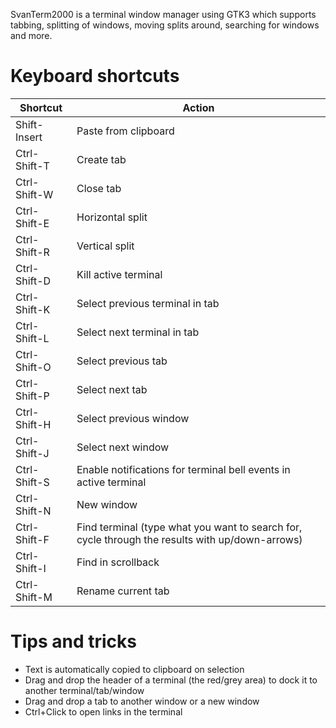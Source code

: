 SvanTerm2000 is a terminal window manager using GTK3 which supports tabbing, splitting of windows, moving splits around, searching for windows and more.

Keyboard shortcuts
==================
|Shortcut          |Action
|------------------|------
|Shift-Insert  |Paste from clipboard|
|Ctrl-Shift-T  |Create tab|
|Ctrl-Shift-W  |Close tab|
|Ctrl-Shift-E  |Horizontal split|
|Ctrl-Shift-R  |Vertical split|
|Ctrl-Shift-D  |Kill active terminal|
|Ctrl-Shift-K  |Select previous terminal in tab|
|Ctrl-Shift-L  |Select next terminal in tab|
|Ctrl-Shift-O  |Select previous tab|
|Ctrl-Shift-P  |Select next tab|
|Ctrl-Shift-H  |Select previous window|
|Ctrl-Shift-J  |Select next window|
|Ctrl-Shift-S  |Enable notifications for terminal bell events in active terminal|
|Ctrl-Shift-N  |New window|
|Ctrl-Shift-F  |Find terminal (type what you want to search for, cycle through the results with up/down-arrows)|
|Ctrl-Shift-I  |Find in scrollback|
|Ctrl-Shift-M  |Rename current tab|

Tips and tricks
===============
- Text is automatically copied to clipboard on selection
- Drag and drop the header of a terminal (the red/grey area) to dock it to another terminal/tab/window
- Drag and drop a tab to another window or a new window
- Ctrl+Click to open links in the terminal
